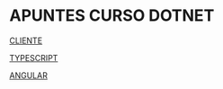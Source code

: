 # APUNTES CURSO DOTNET
[CLIENTE](./docs/01_CLIENTE.md)

[TYPESCRIPT](./docs/10_TYPESCRIPT.md)

[ANGULAR](./docs/11_ANGULAR.md)
